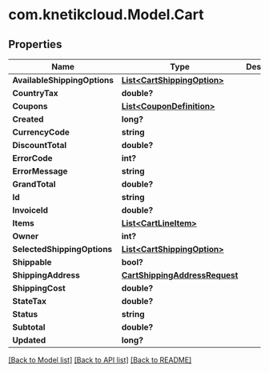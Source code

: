 # com.knetikcloud.Model.Cart
## Properties

Name | Type | Description | Notes
------------ | ------------- | ------------- | -------------
**AvailableShippingOptions** | [**List&lt;CartShippingOption&gt;**](CartShippingOption.md) |  | [optional] 
**CountryTax** | **double?** |  | [optional] 
**Coupons** | [**List&lt;CouponDefinition&gt;**](CouponDefinition.md) |  | [optional] 
**Created** | **long?** |  | [optional] 
**CurrencyCode** | **string** |  | [optional] 
**DiscountTotal** | **double?** |  | [optional] 
**ErrorCode** | **int?** |  | [optional] 
**ErrorMessage** | **string** |  | [optional] 
**GrandTotal** | **double?** |  | [optional] 
**Id** | **string** |  | [optional] 
**InvoiceId** | **double?** |  | [optional] 
**Items** | [**List&lt;CartLineItem&gt;**](CartLineItem.md) |  | [optional] 
**Owner** | **int?** |  | [optional] 
**SelectedShippingOptions** | [**List&lt;CartShippingOption&gt;**](CartShippingOption.md) |  | [optional] 
**Shippable** | **bool?** |  | [optional] 
**ShippingAddress** | [**CartShippingAddressRequest**](CartShippingAddressRequest.md) |  | [optional] 
**ShippingCost** | **double?** |  | [optional] 
**StateTax** | **double?** |  | [optional] 
**Status** | **string** |  | [optional] 
**Subtotal** | **double?** |  | [optional] 
**Updated** | **long?** |  | [optional] 

[[Back to Model list]](../README.md#documentation-for-models) [[Back to API list]](../README.md#documentation-for-api-endpoints) [[Back to README]](../README.md)

